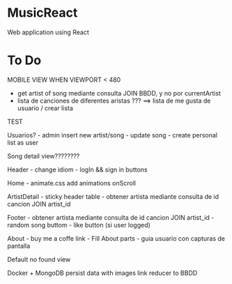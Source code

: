 # MusicReact
Web application using React
# To Do
MOBILE VIEW WHEN VIEWPORT < 480

- get artist of song mediante consulta JOIN BBDD, y no por currentArtist
- lista de canciones de diferentes aristas ??? ==> lista de me gusta de usuario / crear lista

TEST

Usuarios?
    - admin insert new artist/song
    - update song
    - create personal list as user

Song detail view????????

Header
    - change idiom
    - logIn && sign in buttons

Home 
    - animate.css add animations onScroll 
    
ArtistDetail
    - sticky header table
    - obtener artista mediante consulta de id cancion JOIN artist_id
    
Footer
    - obtener artista mediante consulta de id cancion JOIN artist_id
    - random song buttom
    - like button (si user logged)


About
    - buy me a coffe link
    - Fill About parts
    - guia usuario con capturas de pantalla

Default no found view



Docker + MongoDB 
    persist data with images
    link reducer to BBDD


